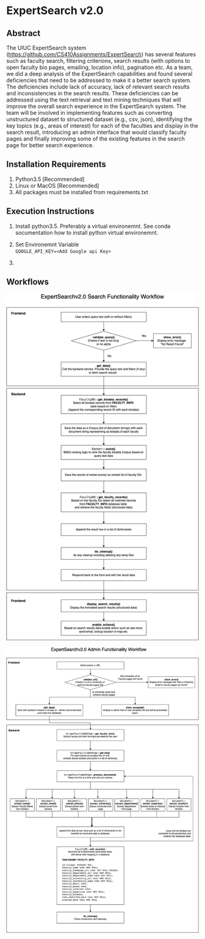 #  ExpertSearch v2.0

## Abstract

The UIUC ExpertSearch system (https://github.com/CS410Assignments/ExpertSearch) has several features such as faculty search, filtering criterions, search results (with options to open faculty bio pages, emailing, location info), pagination etc. As a team, we did a deep analysis of the ExpertSearch capabilities and found several deficiencies that need to be addressed to make it a better search system. The deficiencies include lack of accuracy, lack of relevant search results and inconsistencies in the search results. These deficiencies can be addressed using the text retrieval and text mining techniques that will improve the overall search experience in the ExpertSearch system. The team will be involved in implementing features such as converting unstructured dataset to structured dataset (e.g., csv, json), identifying the key topics (e.g., areas of interest) for each of the faculties and display in the search result, introducing an admin interface that would classify faculty pages and finally improving some of the existing features in the search page for better search experience.


## Installation Requirements

1. Python3.5 [Recommended]
2. Linux or MacOS [Recommended]
3. All packages must be installed from requirements.txt


## Execution Instructions

1. Install python3.5. Preferably a virtual environemnt. See conda socumentation how to install python virtual environemnt.  

2. Set Environemnt Variable\
    `GOOGLE_API_KEY=<Add Google api Key>`
       
3. 




## Workflows 

![alt text](https://github.com/sudiptobilu/CourseProject/blob/dev/docs/workflows/images/search.jpg?raw=true)

![alt text](https://github.com/sudiptobilu/CourseProject/blob/dev/docs/workflows/images/admin.jpg?raw=true)

